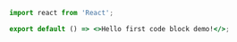 ```jsx
import react from 'React';

export default () => <>Hello first code block demo!</>;
```

<code src="./demo.tsx"></code>
